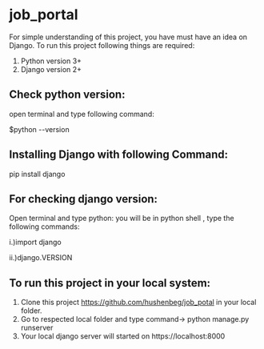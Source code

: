 # job_portal
For simple understanding of this project, you have must have an idea on Django.
To run this project following things are required:
1. Python version 3+
2. Django version 2+

## Check python version:
open terminal and type following command:

$python --version

## Installing Django with following Command:

pip install django

## For checking django version:
Open terminal and type python:
you will be in python shell , type the following commands:

i.)import django

ii.)django.VERSION

## To run this project in your local system:
1. Clone this project https://github.com/hushenbeg/job_potal in your local folder.
2. Go to respected local folder and type command-> python manage.py runserver
3. Your local django server will started on https://localhost:8000






